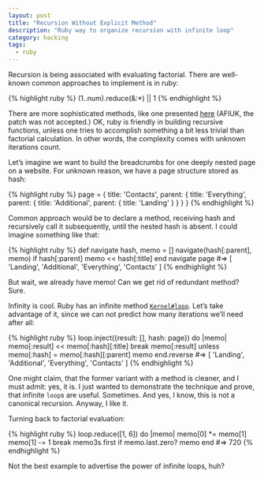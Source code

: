 ```yaml
---
layout: post
title: "Recursion Without Explicit Method"
description: "Ruby way to organize recursion with infinite loop"
category: hacking
tags:
  - ruby
---
```


Recursion is being associated with evaluating factorial. There are well-known common approaches to
implement is in ruby:

{% highlight ruby %}
(1..num).reduce(&:*) || 1
{% endhighlight %}

There are more sophisticated methods, like one presented [here](https://bugs.ruby-lang.org/issues/9528)
(AFIUK, the patch was not accepted.) OK, ruby is friendly in building recursive functions, unless
one tries to accomplish something a bit less trivial than factorial calculation. In other words,
the complexity comes with unknown iterations count.

Let’s imagine we want to build the breadcrumbs for one deeply nested page on a website. For unknown
reason, we have a page structure stored as hash:

{% highlight ruby %}
page = {
  title: 'Contacts',
  parent: {
    title: 'Everything',
    parent: {
      title: 'Additional',
      parent: {
        title: 'Landing'
      }
    }
  }
}
{% endhighlight %}

Common approach would be to declare a method, receiving hash and recursively call it subsequently,
until the nested hash is absent. I could imagine something like that:

{% highlight ruby %}
def navigate hash, memo = []
  navigate(hash[:parent], memo) if hash[:parent]
  memo << hash[:title]
end
navigate page
#⇒ [ 'Landing', 'Additional', 'Everything', 'Contacts' ]
{% endhighlight %}

But wait, we already have memo! Can we get rid of redundant method? Sure.

Infinity is cool. Ruby has an infinite method [`Kernel#loop`](http://ruby-doc.org/core-2.2.0/Kernel.html#method-i-loop).
Let’s take advantage of it, since we can not predict how many iterations we’ll need after all:

{% highlight ruby %}
loop.inject({result: [], hash: page}) do |memo|
  memo[:result] << memo[:hash][:title]
  break memo[:result] unless memo[:hash] = memo[:hash][:parent]
  memo
end.reverse
#⇒ [ 'Landing', 'Additional', 'Everything', 'Contacts' ]
{% endhighlight %}

One might claim, that the former variant with a method is cleaner, and I must admit: yes, it is.
I just wanted to demonstrate the technique and prove, that infinite `loop`s are useful. Sometimes.
And yes, I know, this is not a canonical recursion. Anyway, I like it.

Turning back to factorial evaluation:

{% highlight ruby %}
loop.reduce([1, 6]) do |memo|
  memo[0] *= memo[1]
  memo[1] -= 1
  break memo3s.first if memo.last.zero?
  memo
end
#⇒ 720
{% endhighlight %}

Not the best example to advertise the power of infinite loops, huh?
